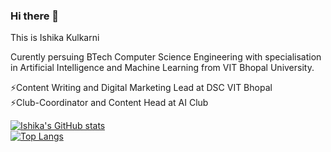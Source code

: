 ### Hi there 👋

<!--
**Ishika13/ishika13** is a ✨ _special_ ✨ repository because its `README.md` (this file) appears on your GitHub profile.

Here are some ideas to get you started:

- 🔭 I’m currently working on ...
- 🌱 I’m currently learning ...
- 👯 I’m looking to collaborate on ...
- 🤔 I’m looking for help with ...
- 💬 Ask me about ...
- 📫 How to reach me: ...
- 😄 Pronouns: ...
- ⚡ Fun fact: ...

--> This is Ishika Kulkarni

Curently persuing BTech Computer Science Engineering with specialisation in Artificial Intelligence and Machine Learning from VIT Bhopal University.

⚡Content Writing and Digital Marketing Lead at DSC VIT Bhopal <br>
⚡Club-Coordinator and Content Head at AI Club <br>

[![Ishika's GitHub stats](https://github-readme-stats.vercel.app/api?username=ishika13)](https://github.com/ishika13/github-readme-stats)
<br>
[![Top Langs](https://github-readme-stats.vercel.app/api/top-langs/?username=ishika13&layout=compact)](https://github.com/ishika13/github-readme-stats)

